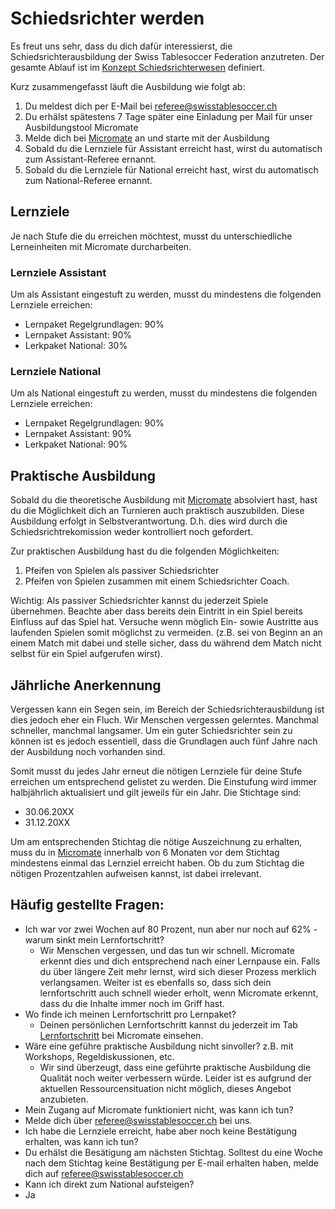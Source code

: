 # Schiedsrichter werden
Es freut uns sehr, dass du dich dafür interessierst, die Schiedsrichterausbildung der Swiss Tablesoccer Federation anzutreten. Der gesamte Ablauf ist im [Konzept Schiedsrichterwesen](github.com/sschoeb/sport/blob/main/referee-concept.md) definiert.

Kurz zusammengefasst läuft die Ausbildung wie folgt ab:

1. Du meldest dich per E-Mail bei referee@swisstablesoccer.ch
2. Du erhälst spätestens 7 Tage später eine Einladung per Mail für unser Ausbildungstool Micromate
3. Melde dich bei [Micromate](https://learn.micromate.ai) an und starte mit der Ausbildung
4. Sobald du die Lernziele für Assistant erreicht hast, wirst du automatisch zum Assistant-Referee ernannt.
5. Sobald du die Lernziele für National erreicht hast, wirst du automatisch zum National-Referee ernannt.

## Lernziele
Je nach Stufe die du erreichen möchtest, musst du unterschiedliche Lerneinheiten mit Micromate durcharbeiten. 

### Lernziele Assistant
Um als Assistant eingestuft zu werden, musst du mindestens die folgenden Lernziele erreichen:

- Lernpaket Regelgrundlagen: 90%
- Lernpaket Assistant: 90%
- Lerkpaket National: 30%

### Lernziele National
Um als National eingestuft zu werden, musst du mindestens die folgenden Lernziele erreichen:

- Lernpaket Regelgrundlagen: 90%
- Lernpaket Assistant: 90%
- Lerkpaket National: 90%

## Praktische Ausbildung
Sobald du die theoretische Ausbildung mit [Micromate](https://learn.micromate.ai) absolviert hast, hast du die Möglichkeit dich an Turnieren auch praktisch auszubilden. Diese Ausbildung erfolgt in Selbstverantwortung. D.h. dies wird durch die Schiedsrichtrekomission weder kontrolliert noch gefordert. 

Zur praktischen Ausbildung hast du die folgenden Möglichkeiten:

1. Pfeifen von Spielen als passiver Schiedsrichter
2. Pfeifen von Spielen zusammen mit einem Schiedsrichter Coach.

Wichtig: Als passiver Schiedsrichter kannst du jederzeit Spiele übernehmen. Beachte aber dass bereits dein Eintritt in ein Spiel bereits Einfluss auf das Spiel hat. Versuche wenn möglich Ein- sowie Austritte aus laufenden Spielen somit möglichst zu vermeiden. (z.B. sei von Beginn an an einem Match mit dabei und stelle sicher, dass du während dem Match nicht selbst für ein Spiel aufgerufen wirst).

## Jährliche Anerkennung
Vergessen kann ein Segen sein, im Bereich der Schiedsrichterausbildung ist dies jedoch eher ein Fluch. Wir Menschen vergessen gelerntes. Manchmal schneller, manchmal langsamer. Um ein guter Schiedsrichter sein zu können ist es jedoch essentiell, dass die Grundlagen auch fünf Jahre nach der Ausbildung noch vorhanden sind.

Somit musst du jedes Jahr erneut die nötigen Lernziele für deine Stufe erreichen um entsprechend gelistet zu werden. Die Einstufung wird immer halbjährlich aktualisiert und gilt jeweils für ein Jahr. Die Stichtage sind:
- 30.06.20XX
- 31.12.20XX

Um am entsprechenden Stichtag die nötige Auszeichnung zu erhalten, muss du in [Micromate](https://learn.micromate.ai) innerhalb von 6 Monaten vor dem Stichtag mindestens einmal das Lernziel erreicht haben. Ob du zum Stichtag die nötigen Prozentzahlen aufweisen kannst, ist dabei irrelevant.

## Häufig gestellte Fragen:
- Ich war vor zwei Wochen auf 80 Prozent, nun aber nur noch auf 62% - warum sinkt mein Lernfortschritt?
  - Wir Menschen vergessen, und das tun wir schnell. Micromate erkennt dies und dich entsprechend nach einer Lernpause ein. Falls du über längere Zeit mehr lernst, wird sich dieser Prozess merklich verlangsamen. Weiter ist es ebenfalls so, dass sich dein lernfortschritt auch schnell wieder erholt, wenn Micromate erkennt, dass du die Inhalte immer noch im Griff hast.
- Wo finde ich meinen Lernfortschritt pro Lernpaket?
  - Deinen persönlichen Lernfortschritt kannst du jederzeit im Tab [Lernfortschritt](https://learn.micromate.ai/learn/lernfortschritt) bei Micromate einsehen.
- Wäre eine geführe praktische Ausbildung nicht sinvoller? z.B. mit Workshops, Regeldiskussionen, etc.
  - Wir sind überzeugt, dass eine geführte praktische Ausbildung die Qualität noch weiter verbessern würde. Leider ist es aufgrund der aktuellen Ressourcensituation nicht möglich, dieses Angebot anzubieten.
-  Mein Zugang auf Micromate funktioniert nicht, was kann ich tun?
  - Melde dich über referee@swisstablesoccer.ch bei uns. 
-  Ich habe die Lernziele erreicht, habe aber noch keine Bestätigung erhalten, was kann ich tun?
  - Du erhälst die Besätigung am nächsten Stichtag. Solltest du eine Woche nach dem Stichtag keine Bestätigung per E-mail erhalten haben, melde dich auf referee@swisstablesoccer.ch  
-  Kann ich direkt zum National aufsteigen?
  - Ja  
